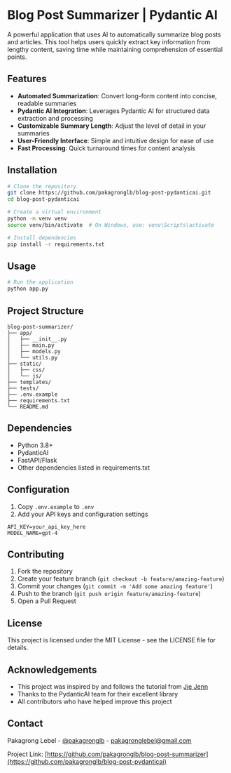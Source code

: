 # Blog Post Summarizer | Pydantic AI

A powerful application that uses AI to automatically summarize blog posts and articles. This tool helps users quickly extract key information from lengthy content, saving time while maintaining comprehension of essential points.

## Features

- **Automated Summarization**: Convert long-form content into concise, readable summaries
- **Pydantic AI Integration**: Leverages Pydantic AI for structured data extraction and processing
- **Customizable Summary Length**: Adjust the level of detail in your summaries
- **User-Friendly Interface**: Simple and intuitive design for ease of use
- **Fast Processing**: Quick turnaround times for content analysis

## Installation

```bash
# Clone the repository
git clone https://github.com/pakagronglb/blog-post-pydanticai.git
cd blog-post-pydanticai

# Create a virtual environment
python -m venv venv
source venv/bin/activate  # On Windows, use: venv\Scripts\activate

# Install dependencies
pip install -r requirements.txt
```

## Usage

```bash
# Run the application
python app.py
```

## Project Structure

```
blog-post-summarizer/
├── app/
│   ├── __init__.py
│   ├── main.py
│   ├── models.py
│   └── utils.py
├── static/
│   ├── css/
│   └── js/
├── templates/
├── tests/
├── .env.example
├── requirements.txt
└── README.md
```

## Dependencies

- Python 3.8+
- PydanticAI
- FastAPI/Flask
- Other dependencies listed in requirements.txt

## Configuration

1. Copy `.env.example` to `.env`
2. Add your API keys and configuration settings

```
API_KEY=your_api_key_here
MODEL_NAME=gpt-4
```

## Contributing

1. Fork the repository
2. Create your feature branch (`git checkout -b feature/amazing-feature`)
3. Commit your changes (`git commit -m 'Add some amazing feature'`)
4. Push to the branch (`git push origin feature/amazing-feature`)
5. Open a Pull Request

## License

This project is licensed under the MIT License - see the LICENSE file for details.

## Acknowledgements

- This project was inspired by and follows the tutorial from [Jie Jenn](https://youtu.be/Ix_nt4Fi3ls)
- Thanks to the PydanticAI team for their excellent library
- All contributors who have helped improve this project

## Contact

Pakagrong Lebel - [@pakagronglb](https://twitter.com/pakagronglb) - pakagronglebel@gmail.com

Project Link: [https://github.com/pakagronglb/blog-post-summarizer](https://github.com/pakagronglb/blog-post-pydanticai)
